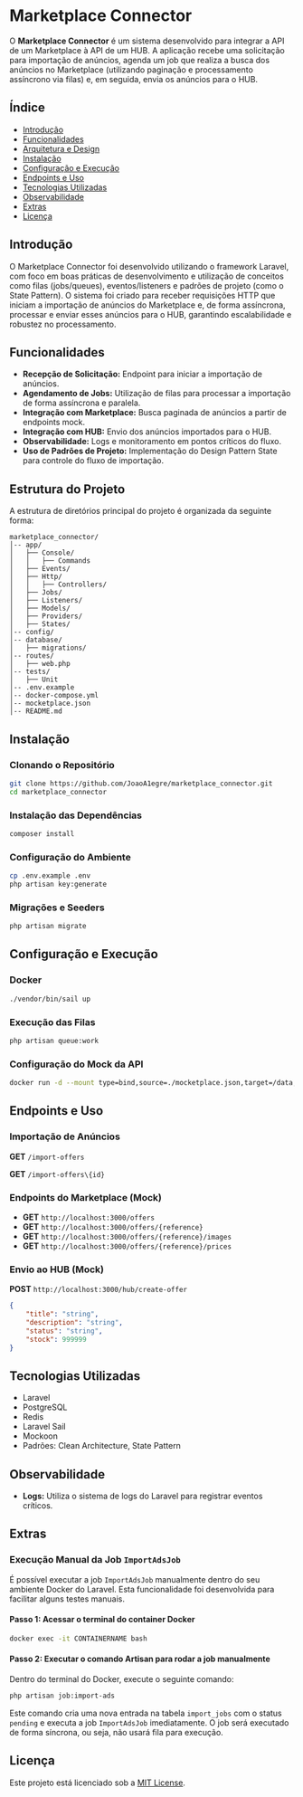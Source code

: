 # Marketplace Connector

O **Marketplace Connector** é um sistema desenvolvido para integrar a API de um Marketplace à API de um HUB. A aplicação recebe uma solicitação para importação de anúncios, agenda um job que realiza a busca dos anúncios no Marketplace (utilizando paginação e processamento assíncrono via filas) e, em seguida, envia os anúncios para o HUB.

## Índice

- [Introdução](#introdução)
- [Funcionalidades](#funcionalidades)
- [Arquitetura e Design](#arquitetura-e-design)
- [Instalação](#instalação)
- [Configuração e Execução](#configuração-e-execução)
- [Endpoints e Uso](#endpoints-e-uso)
- [Tecnologias Utilizadas](#tecnologias-utilizadas)
- [Observabilidade](#observabilidade)
- [Extras](#Extras)
- [Licença](#licença)

## Introdução

O Marketplace Connector foi desenvolvido utilizando o framework Laravel, com foco em boas práticas de desenvolvimento e utilização de conceitos como filas (jobs/queues), eventos/listeners e padrões de projeto (como o State Pattern). O sistema foi criado para receber requisições HTTP que iniciam a importação de anúncios do Marketplace e, de forma assíncrona, processar e enviar esses anúncios para o HUB, garantindo escalabilidade e robustez no processamento.

## Funcionalidades

- **Recepção de Solicitação:** Endpoint para iniciar a importação de anúncios.
- **Agendamento de Jobs:** Utilização de filas para processar a importação de forma assíncrona e paralela.
- **Integração com Marketplace:** Busca paginada de anúncios a partir de endpoints mock.
- **Integração com HUB:** Envio dos anúncios importados para o HUB.
- **Observabilidade:** Logs e monitoramento em pontos críticos do fluxo.
- **Uso de Padrões de Projeto:** Implementação do Design Pattern State para controle do fluxo de importação.

## Estrutura do Projeto

A estrutura de diretórios principal do projeto é organizada da seguinte forma:

```
marketplace_connector/
│-- app/
│   ├── Console/
│   │   ├── Commands
│   ├── Events/
│   ├── Http/
│   │   ├── Controllers/
│   ├── Jobs/
│   ├── Listeners/
│   ├── Models/
│   ├── Providers/
│   ├── States/
│-- config/
│-- database/
│   ├── migrations/
│-- routes/
│   ├── web.php
│-- tests/
│   ├── Unit
│-- .env.example
│-- docker-compose.yml
│-- mocketplace.json
│-- README.md
```

## Instalação

### Clonando o Repositório

```bash
git clone https://github.com/JoaoA1egre/marketplace_connector.git
cd marketplace_connector
```

### Instalação das Dependências

```bash
composer install
```

### Configuração do Ambiente

```bash
cp .env.example .env
php artisan key:generate
```

### Migrações e Seeders

```bash
php artisan migrate
```

## Configuração e Execução

### Docker

```bash
./vendor/bin/sail up
```

### Execução das Filas

```bash
php artisan queue:work
```

### Configuração do Mock da API

```bash
docker run -d --mount type=bind,source=./mocketplace.json,target=/data,readonly -p 3000:3000 mockoon/cli:latest -d data -p 3000
```

## Endpoints e Uso

### Importação de Anúncios

**GET** `/import-offers`

<!-- Esta rota permite verificar o status de uma job de importação de ofertas ao fornecer o identificador único (id) da job. -->
**GET** `/import-offers\{id}`

### Endpoints do Marketplace (Mock)

- **GET** `http://localhost:3000/offers`
- **GET** `http://localhost:3000/offers/{reference}`
- **GET** `http://localhost:3000/offers/{reference}/images`
- **GET** `http://localhost:3000/offers/{reference}/prices`

### Envio ao HUB (Mock)

**POST** `http://localhost:3000/hub/create-offer`

```json
{
    "title": "string",
    "description": "string",
    "status": "string",
    "stock": 999999
}
```

## Tecnologias Utilizadas

- Laravel
- PostgreSQL
- Redis
- Laravel Sail
- Mockoon
- Padrões: Clean Architecture, State Pattern

## Observabilidade

- **Logs:** Utiliza o sistema de logs do Laravel para registrar eventos críticos.

## Extras

### Execução Manual da Job `ImportAdsJob`

É possível executar a job `ImportAdsJob` manualmente dentro do seu ambiente Docker do Laravel. Esta funcionalidade foi desenvolvida para facilitar alguns testes manuais.

#### Passo 1: Acessar o terminal do container Docker

```bash
docker exec -it CONTAINERNAME bash
```

#### Passo 2: Executar o comando Artisan para rodar a job manualmente

Dentro do terminal do Docker, execute o seguinte comando:

```bash
php artisan job:import-ads
```

Este comando cria uma nova entrada na tabela `import_jobs` com o status `pending` e executa a job `ImportAdsJob` imediatamente. O job será executado de forma síncrona, ou seja, não usará fila para execução.

## Licença

Este projeto está licenciado sob a [MIT License](LICENSE).

